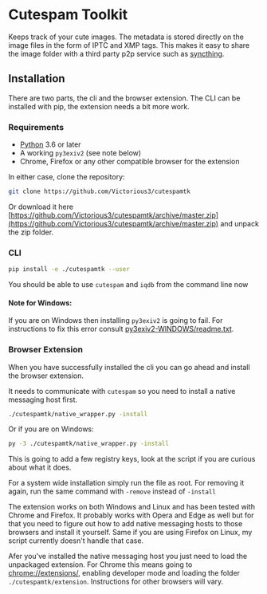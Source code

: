 # Cutespam Toolkit

Keeps track of your cute images. The metadata is stored directly on the image files in the form of IPTC and XMP tags.
This makes it easy to share the image folder with a third party p2p service such as [syncthing](https://syncthing.net/).

## Installation

There are two parts, the cli and the browser extension. The CLI can be installed with pip, the extension needs a bit more work.

### Requirements
 - [Python](https://www.python.org/downloads/) 3.6 or later
 - A working `py3exiv2` (see note below)
 - Chrome, Firefox or any other compatible browser for the extension

In either case, clone the repository:
```bash
git clone https://github.com/Victorious3/cutespamtk
```
Or download it here [https://github.com/Victorious3/cutespamtk/archive/master.zip](https://github.com/Victorious3/cutespamtk/archive/master.zip) and unpack the zip folder.

### CLI
```bash
pip install -e ./cutespamtk --user
```
You should be able to use `cutespam` and `iqdb` from the command line now

#### Note for Windows:
If you are on Windows then installing `py3exiv2` is going to fail. For instructions to fix this error consult [py3exiv2-WINDOWS/readme.txt](py3exiv2-WINDOWS/readme.txt).

### Browser Extension
When you have successfully installed the cli you can go ahead and install the browser extension.

It needs to communicate with `cutespam` so you need to install a native messaging host first.
```bash
./cutespamtk/native_wrapper.py -install
```

Or if you are on Windows:
```bash
py -3 ./cutespamtk/native_wrapper.py -install
```
This is going to add a few registry keys, look at the script if you are curious about what it does.

For a system wide installation simply run the file as root. 
For removing it again, run the same command with `-remove` instead of `-install`

The extension works on both Windows and Linux and has been tested with Chrome and Firefox. It probably works with Opera and Edge as well but for that you need to figure out how to add native messaging hosts to those browsers and install it yourself. Same if you are using Firefox on Linux, my script currently doesn't handle that case. 

Afer you've installed the native messaging host you just need to load the unpackaged extension. For Chrome this means going to [chrome://extensions/](chrome://extensions/), enabling developer mode and loading the folder `./cutespamtk/extension`. Instructions for other browsers will vary.